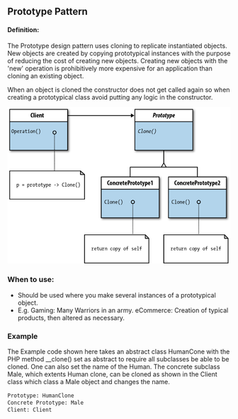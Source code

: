 ## Prototype Pattern
#### Definition:
The Prototype design pattern uses cloning to replicate instantiated objects.
New objects are created by copying prototypical instances with the purpose of 
reducing the cost of creating new objects. Creating new objects with the 'new'
operation is prohibitively more expensive for an application than cloning an
existing object. 

When an object is cloned the constructor does not get called again so when
creating a prototypical class avoid putting any logic in the constructor.

![alt text](https://github.com/andrewdallow/DesignPatterns/blob/master/Prototype/prototype.png)


### When to use:
* Should be used where you make several instances of a prototypical object.
* E.g. Gaming: Many Warriors in an army. eCommerce: Creation of typical 
products, then altered as necessary. 

### Example 
The Example code shown here takes an abstract class HumanCone with the PHP method
__clone() set as abstract to require all subclasses be able to be cloned. One
can also set the name of the Human.
The concrete subclass Male, which extents Human clone, can be cloned as shown in
the Client class which class a Male object and changes the name. 

    Prototype: HumanClone
    Concrete Prototype: Male
    Client: Client